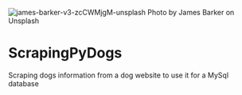 ![james-barker-v3-zcCWMjgM-unsplash](https://user-images.githubusercontent.com/61615072/130869144-886b678e-69f1-4a89-aea1-c777d9003a76.jpg)
Photo by James Barker on Unsplash

# ScrapingPyDogs
Scraping dogs information from a dog website to use it for a MySql database
